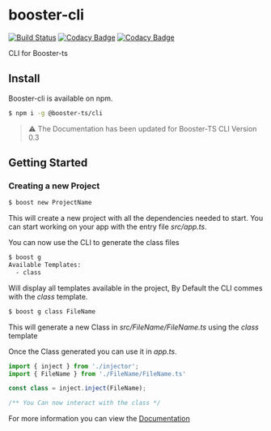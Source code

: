 # booster-cli

[![Build Status](https://api.travis-ci.com/booster-ts/booster-cli.svg?branch=master)](https://travis-ci.org/booster-ts/booster-cli)
[![Codacy Badge](https://api.codacy.com/project/badge/Coverage/664ee35dd9094e4f9d06bd8a5eeb5817)](https://www.codacy.com/app/ImOverlord/booster-cli?utm_source=github.com&utm_medium=referral&utm_content=booster-ts/booster-cli&utm_campaign=Badge_Coverage)
[![Codacy Badge](https://api.codacy.com/project/badge/Grade/664ee35dd9094e4f9d06bd8a5eeb5817)](https://www.codacy.com/app/ImOverlord/booster-cli?utm_source=github.com&amp;utm_medium=referral&amp;utm_content=booster-ts/booster-cli&amp;utm_campaign=Badge_Grade)

CLI for Booster-ts

## Install

Booster-cli is available on npm.

```bash
$ npm i -g @booster-ts/cli
```

> ⚠️ The Documentation has been updated for Booster-TS CLI Version 0.3

## Getting Started

### Creating a new Project

```bash
$ boost new ProjectName
```

This will create a new project with all the dependencies needed to start.
You can start working on your app with the entry file *src/app.ts*.

You can now use the CLI to generate the class files

```bash
$ boost g
Available Templates:
  - class
```

Will display all templates available in the project, By Default the CLI commes with the *class* template.

```bash
$ boost g class FileName
```

This will generate a new Class in *src/FileName/FileName.ts* using the *class* template

Once the Class generated you can use it in *app.ts*.

```ts
import { inject } from './injector';
import { FileName } from './FileName/FileName.ts'

const class = inject.inject(FileName);

/** You Can now interact with the class */
```

For more information you can view the [Documentation](https://booster-ts.github.io/booster-cli/#/)
